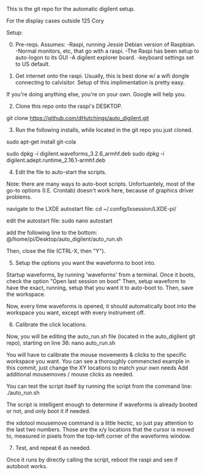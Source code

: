 This is the git repo for the automatic digilent setup.

For the display cases outside 125 Cory

Setup:

0) Pre-reqs.  Assumes:
-Raspi, running Jessie Debian version of Raspbian.
-Normal monitors, etc, that go with a raspi.
-The Raspi has been setup to auto-logon to its GUI
-A digilent explorer board.
-keyboard settings set to US default.

1) Get internet onto the raspi.
Usually, this is best done w/ a wifi dongle connecting to calvisitor.  Setup of this implimentation is pretty easy.

If you're doing anything else, you're on your own.  Google will help you.


2) Clone this repo onto the raspi's DESKTOP.

git clone https://github.com/dHutchings/auto_digilent.git

3) Run the following installs, while located in the git repo you just cloned.

sudo apt-get install git-cola

sudo dpkg -i digilent.waveforms_3.2.6_armhf.deb
sudo dpkg -i digilent.adept.runtime_2.16.1-armhf.deb 

4) Edit the file to auto-start the scripts.

Note: there are many ways to auto-boot scripts.
Unfortuantely, most of the go-to options (I.E. Crontab) doesn't work here, because of graphics driver problems.

navigate to the LXDE autostart file:
cd ~/.config/lxsession/LXDE-pi/

edit the autostart file:
sudo nano autostart

add the following line to the bottom:
@/home/pi/Desktop/auto_digilent/auto_run.sh

Then, close the file (CTRL-X, then "Y").

5) Setup the options you want the waveforms to boot into.

Startup waveforms, by running 'waveforms' from a terminal.
Once it boots, check the option "Open last session on boot"
Then, setup waveform to have the exact, running, setup that you want it to auto-boot to.
Then, save the workspace.

Now, every time waveforms is opened, it should automatically boot into the workspace you want, except with every instrument off.

6) Calibrate the click locations.

Now, you will be editing the auto_run.sh file (located in the auto_digilent git repo), starting on line 36:
nano auto_run.sh

You will have to calibrate the mouse movements & clicks to the specific workspace you want.
You can see a thoroughly commencted example in this commit, just change the XY locations to match your own needs
Add additional mousemoves / mouse clicks as needed.

You can test the script itself by running the script from the command line:
./auto_run.sh

The script is intelligent enough to determine if waveforms is already booted or not, and only boot it if needed.

the xdotool mousemove command is a little hectic, so just pay attention to the last two numbers.
Those are the x/y locations that the cursor is moved to, measured in pixels from the top-left corner of the waveforms window.


7) Test, and repeat 6 as needed.

Once it runs by directly calling the script, reboot the raspi and see if autoboot works.
